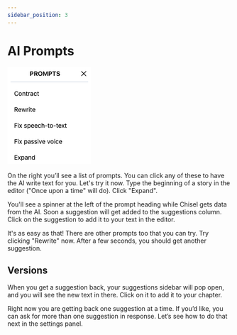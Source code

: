 ```yaml
---
sidebar_position: 3
---
```


# AI Prompts

![screenshot of the green check mark](/img/ss/prompts.png)

On the right you’ll see a list of prompts. You can click any of these to have the AI write text for you. Let's try it now. Type the beginning of a story in the editor ("Once upon a time" will do). Click "Expand".

You'll see a spinner at the left of the prompt heading while Chisel gets data from the AI. Soon a suggestion will get added to the suggestions column. Click on the suggestion to add it to your text in the editor.

It's as easy as that! There are other prompts too that you can try. Try clicking "Rewrite" now. After a few seconds, you should get another suggestion.

## Versions

When you get a suggestion back, your suggestions sidebar will pop open, and you will see the new text in there. Click on it to add it to your chapter.

Right now you are getting back one suggestion at a time. If you’d like, you can ask for more than one suggestion in response. Let’s see how to do that next in the settings panel.